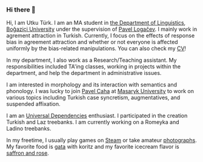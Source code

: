 ### Hi there 👋

Hi, I am Utku Türk. I am an MA student in [the Department of Linguistics][department], [Boğaziçi University][uni] under the supervision of [Pavel Logačev][pavel]. I mainly work in agrement attraction in Turkish. Currently, I focus on the effects of response bias in agreement attraction and whether or not everyone is affected uniformly by the bias-related manipulations. You can also check my [CV][cv]!
  
In my department, I also work as a Research/Teaching assistant. My responsibilities included TA'ing classes, working in projects within the department, and help the department in administrative issues.    
  
I am interested in morphology and its interaction with semantics and phonology. I was lucky to join [Pavel Caha][caha] at [Masaryk University][mas] to work on various topics including Turkish case syncretism, augmentatives, and suspended affixation.
  
I am an [Universal Dependencies][ud] enthusiast. I participated in the creation Turkish and Laz treebanks. I am currently working on a Romeyka and Ladino treebanks.   
  
In my freetime, I usually play games on [Steam][steam] or take amateur [photographs][flickr]. My favorite food is [gata][gata] with koritz and my favorite icecream flavor is [saffron and rose][rose].


  
  [department]: http://linguistics.boun.edu.tr
  [uni]: http://www.boun.edu.tr
  [pavel]: http://plogacev.github.io
  [gata]: https://en.wikipedia.org/wiki/Gata_(food)
  [rose]: https://www.nytimes.com/2016/04/06/dining/saffron-and-rose-persian-ice-cream-shop-los-angeles.html
  [steam]: https://steamcommunity.com/id/lecagot
  [flickr]: https://flickr.com/photos/97029582@N03/albums
  [caha]: https://www.muni.cz/en/people/53172-pavel-caha/cv
  [mas]: https://www.muni.cz/en
  [ud]: https://www.universaldependencies.org
  [cv]: cv.pdf



<!--
**utkuturk/utkuturk** is a ✨ _special_ ✨ repository because its `README.md` (this file) appears on your GitHub profile.

Here are some ideas to get you started:

- 🔭 I’m currently working on ...
- 🌱 I’m currently learning ...
- 👯 I’m looking to collaborate on ...
- 🤔 I’m looking for help with ...
- 💬 Ask me about ...
- 📫 How to reach me: ...
- 😄 Pronouns: ...
- ⚡ Fun fact: ...
-->
